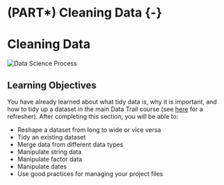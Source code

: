 # (PART\*) Cleaning Data {-}

# Cleaning Data

![Data Science Process](https://docs.google.com/presentation/d/114QYFmKuJ2M5E3tlBw8Gwu2xI09tb8gnrKrNkMY9CG4/export/png?pageid=g145cde68be4_0_70)

## Learning Objectives

You have already learned about what tidy data is, why it is important, and how to tidy up a dataset in the main Data Trail course (see [here](https://datatrail-jhu.github.io/DataTrail/cleaning-data.html) for a refresher). After completing this section, you will be able to:

- Reshape a dataset from long to wide or vice versa
- Tidy an existing dataset
- Merge data from different data types
- Manipulate string data
- Manipulate factor data
- Manipulate dates
- Use good practices for managing your project files
